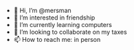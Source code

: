 - 👋 Hi, I’m @mersman
- 👀 I’m interested in friendship
- 🌱 I’m currently learning computers
- 💞️ I’m looking to collaborate on my taxes
- 📫 How to reach me: in person

<!---
mersman/mersman is a ✨ special ✨ repository because its `README.md` (this file) appears on your GitHub profile.
You can click the Preview link to take a look at your changes.
--->
